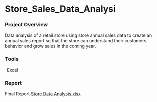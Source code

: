 # Store_Sales_Data_Analysi

### Project Overview
Data analysis of a retail store using store annual sales data to create an annual sales report so that the store can understand their customers behavior and grow sales in the coming year.

### Tools
-Excel
### Report
Final Report [Store Data Analysis.xlsx](https://github.com/bjayswal/Store_Sales_Data_Analysis/files/13034382/Store.Data.Analysis.xlsx)

